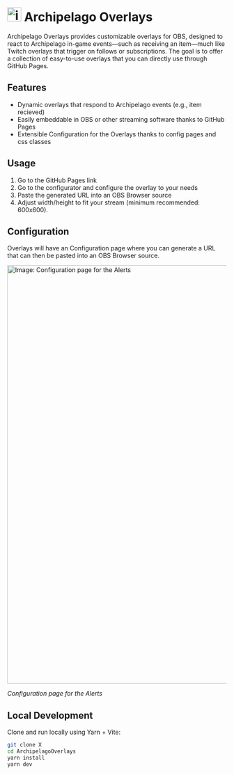 <h1>
  <img src="https://github.com/user-attachments/assets/32eb2d6c-ec13-4d99-8205-08870b8617ea" 
       alt="icon" style="width:32px; height:32px;">
  Archipelago Overlays
</h1>

Archipelago Overlays provides customizable overlays for OBS, designed to react to Archipelago in-game events—such as receiving an item—much like Twitch overlays that trigger on follows or subscriptions. 
The goal is to offer a collection of easy-to-use overlays that you can directly use through GitHub Pages.

## Features
- Dynamic overlays that respond to Archipelago events (e.g., item recieved)
- Easily embeddable in OBS or other streaming software thanks to GitHub Pages
- Extensible Configuration for the Overlays thanks to config pages and css classes

## Usage

1. Go to the GitHub Pages link
2. Go to the configurator and configure the overlay to your needs
3. Paste the generated URL into an OBS Browser source
4. Adjust width/height to fit your stream (minimum recommended: 600x600).

## Configuration

Overlays will have an Configuration page where you can generate a URL that can then be pasted into an OBS Browser source.

<img width="1892" height="962" alt="Image: Configuration page for the Alerts" src="https://github.com/user-attachments/assets/dcfe5e45-a76b-49d8-b0dd-2ac5b279854c" />

*Configuration page for the Alerts*


## Local Development

Clone and run locally using Yarn + Vite:

```bash
git clone X
cd ArchipelagoOverlays
yarn install
yarn dev
```
